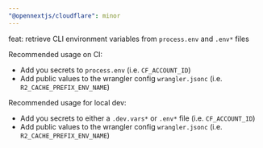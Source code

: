 ```yaml
---
"@opennextjs/cloudflare": minor
---
```


feat: retrieve CLI environment variables from `process.env` and `.env*` files

Recommended usage on CI:

- Add you secrets to `process.env` (i.e. `CF_ACCOUNT_ID`)
- Add public values to the wrangler config `wrangler.jsonc` (i.e. `R2_CACHE_PREFIX_ENV_NAME`)

Recommended usage for local dev:

- Add you secrets to either a `.dev.vars*` or `.env*` file (i.e. `CF_ACCOUNT_ID`)
- Add public values to the wrangler config `wrangler.jsonc` (i.e. `R2_CACHE_PREFIX_ENV_NAME`)
